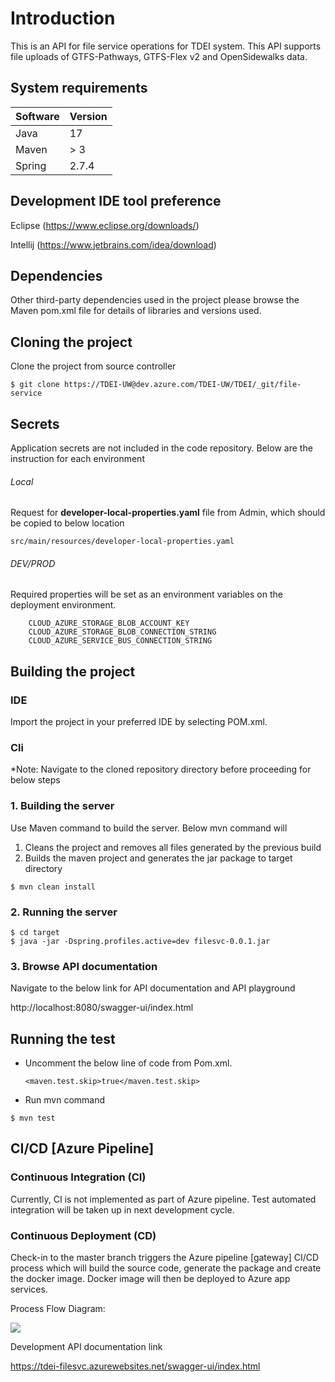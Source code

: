 # Introduction

This is an API for file service operations for TDEI system. This API
supports file uploads of GTFS-Pathways, GTFS-Flex v2 and OpenSidewalks
data.

## System requirements

| Software | Version |
|----------|---------|
| Java     | 17      |
| Maven    | > 3     |
| Spring   | 2.7.4   |

## Development IDE tool preference

Eclipse (https://www.eclipse.org/downloads/)

Intellij (https://www.jetbrains.com/idea/download)

## Dependencies

Other third-party dependencies used in the project please browse the Maven pom.xml file for details of libraries and
versions used.

## Cloning the project

Clone the project from source controller

```aidl
$ git clone https://TDEI-UW@dev.azure.com/TDEI-UW/TDEI/_git/file-service
```

## Secrets

Application secrets are not included in the code repository. Below are the instruction for each environment

###### Local

Request for **developer-local-properties.yaml** file from Admin, which should be copied to below location

```src/main/resources/developer-local-properties.yaml```

###### DEV/PROD

Required properties will be set as an environment variables on the deployment environment.

        CLOUD_AZURE_STORAGE_BLOB_ACCOUNT_KEY
        CLOUD_AZURE_STORAGE_BLOB_CONNECTION_STRING
        CLOUD_AZURE_SERVICE_BUS_CONNECTION_STRING

## Building the project

### IDE

Import the project in your preferred IDE by selecting POM.xml.

### Cli

*Note: Navigate to the cloned repository directory before proceeding for below steps

### 1. Building the server

Use Maven command to build the server. Below mvn command will

1. Cleans the project and removes all files generated by the previous build
2. Builds the maven project and generates the jar package to target directory

```
$ mvn clean install
```

### 2. Running the server

```
$ cd target
$ java -jar -Dspring.profiles.active=dev filesvc-0.0.1.jar
```

### 3. Browse API documentation

Navigate to the below link for API documentation and API playground

http://localhost:8080/swagger-ui/index.html

## Running the test

- Uncomment the below line of code from Pom.xml.

  ```<maven.test.skip>true</maven.test.skip>```

- Run mvn command

```
$ mvn test
```

## CI/CD [Azure Pipeline]

### Continuous Integration (CI)

Currently, CI is not implemented as part of Azure pipeline. Test automated integration will be taken up in next
development cycle.

### Continuous Deployment (CD)

Check-in to the master branch triggers the Azure pipeline [gateway] CI/CD process which will build the source code,
generate the package and create the docker image. Docker image will then be deployed to Azure app services.

Process Flow Diagram:

![](src/main/resources/static/images/deployment-pipeline.png)

Development API documentation link

https://tdei-filesvc.azurewebsites.net/swagger-ui/index.html
